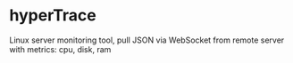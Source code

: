 # hyperTrace
Linux server monitoring tool, pull JSON via WebSocket from remote server with metrics: cpu, disk, ram
